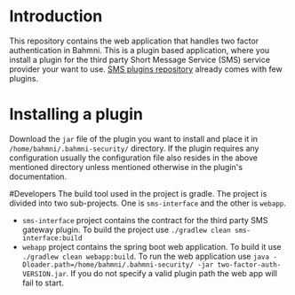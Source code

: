 # Introduction
This repository contains the web application that handles two factor authentication in Bahmni. This is a plugin based application, where you install a plugin for the third party Short Message Service (SMS) service provider your want to use. [SMS plugins repository](https://github.com/Bahmni/bahmni-sms-plugins) already comes with few plugins.

# Installing a plugin
Download the `jar` file of the plugin you want to install and place it in `/home/bahmni/.bahmni-security/` directory. If the plugin requires any configuration usually the configuration file also resides in the above mentioned directory unless mentioned otherwise in the plugin's documentation.

#Developers
The build tool used in the project is gradle. The project is divided into two sub-projects. One is `sms-interface` and the other is `webapp`. 

* `sms-interface` project contains the contract for the third party SMS gateway plugin. To build the project use `./gradlew clean sms-interface:build` 
* `webapp` project contains the spring boot web application. To build it use `./gradlew clean webapp:build`. To run the web application use `java -Dloader.path=/home/bahmni/.bahmni-security/ -jar two-factor-auth-VERSION.jar`. If you do not specify a valid plugin path the web app will fail to start.
